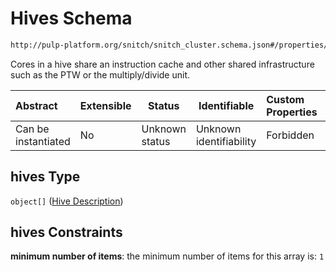# Hives Schema

```txt
http://pulp-platform.org/snitch/snitch_cluster.schema.json#/properties/hives
```

Cores in a hive share an instruction cache and other shared infrastructure such as the PTW or the multiply/divide unit.


| Abstract            | Extensible | Status         | Identifiable            | Custom Properties | Additional Properties | Access Restrictions | Defined In                                                                        |
| :------------------ | ---------- | -------------- | ----------------------- | :---------------- | --------------------- | ------------------- | --------------------------------------------------------------------------------- |
| Can be instantiated | No         | Unknown status | Unknown identifiability | Forbidden         | Allowed               | none                | [snitch_cluster.schema.json\*](snitch_cluster.schema.json "open original schema") |

## hives Type

`object[]` ([Hive Description](snitch_cluster-properties-hives-hive-description.md))

## hives Constraints

**minimum number of items**: the minimum number of items for this array is: `1`
